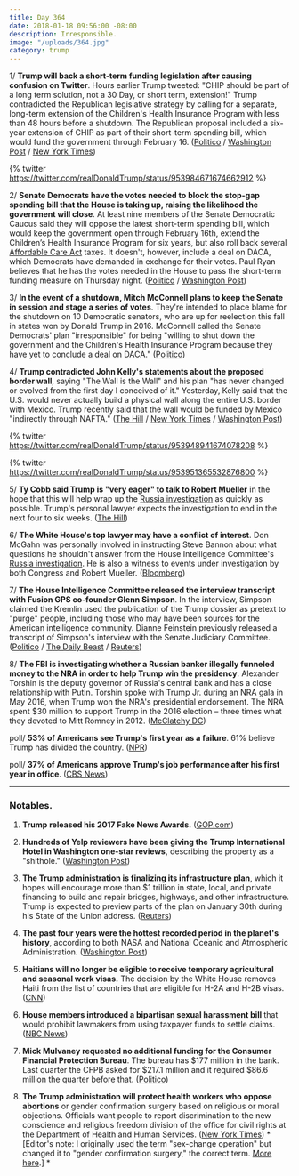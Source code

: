 ```yaml
---
title: Day 364
date: 2018-01-18 09:56:00 -08:00
description: Irresponsible.
image: "/uploads/364.jpg"
category: trump
---
```


1/ **Trump will back a short-term funding legislation after causing confusion on Twitter**. Hours earlier Trump tweeted: "CHIP should be part of a long term solution, not a 30 Day, or short term, extension!" Trump contradicted the Republican legislative strategy by calling for a separate, long-term extension of the Children's Health Insurance Program with less than 48 hours before a shutdown. The Republican proposal included a six-year extension of CHIP as part of their short-term spending bill, which would fund the government through February 16. ([Politico](https://www.politico.com/story/2018/01/18/government-shutdown-2018-trump-republicans-345532) / [Washington Post](https://www.washingtonpost.com/powerpost/trump-upends-gop-strategy-to-avoid-shutdown-with-call-to-settle-childhood-insurance-impasse/2018/01/18/be61af62-fc56-11e7-a46b-a3614530bd87_story.html) / [New York Times](https://www.nytimes.com/2018/01/18/us/politics/trump-upsets-republican-strategy-to-avoid-shutdown.html))

{% twitter https://twitter.com/realDonaldTrump/status/953984671674662912 %}

2/ **Senate Democrats have the votes needed to block the stop-gap spending bill that the House is taking up, raising the likelihood the government will close**. At least nine members of the Senate Democratic Caucus said they will oppose the latest short-term spending bill, which would keep the government open through February 16th, extend the Children’s Health Insurance Program for six years, but also roll back several <a href="{{ site.url }}{{ site.baseurl }}/trump-health-care/">Affordable Care Act</a> taxes. It doesn't, however, include a deal on DACA, which Democrats have demanded in exchange for their votes. Paul Ryan believes that he has the votes needed in the House to pass the short-term funding measure on Thursday night. ([Politico](https://www.politico.com/story/2018/01/18/government-shutdown-2018-trump-republicans-345532) / [Washington Post](https://www.washingtonpost.com/powerpost/trump-upends-gop-strategy-to-avoid-shutdown-with-call-to-settle-childhood-insurance-impasse/2018/01/18/be61af62-fc56-11e7-a46b-a3614530bd87_story.html))

3/ **In the event of a shutdown, Mitch McConnell plans to keep the Senate in session and stage a series of votes**. They're intended to place blame for the shutdown on 10 Democratic senators, who are up for reelection this fall in states won by Donald Trump in 2016. McConnell called the Senate Democrats' plan "irresponsible" for being "willing to shut down the government and the Children's Health Insurance Program because they have yet to conclude a deal on DACA." ([Politico](https://www.politico.com/story/2018/01/18/government-shutdown-2018-mitch-mcconnell-345662))

4/ **Trump contradicted John Kelly's statements about the proposed border wall**, saying "The Wall is the Wall" and his plan "has never changed or evolved from the first day I conceived of it." Yesterday, Kelly said that the U.S. would never actually build a physical wall along the entire U.S. border with Mexico. Trump recently said that the wall would be funded by Mexico "indirectly through NAFTA." ([The Hill](http://thehill.com/homenews/administration/369484-trump-the-wall-has-never-changed-or-evolved) / [New York Times](https://www.nytimes.com/2018/01/18/us/politics/trump-kelly-border-wall.html) / [Washington Post](https://www.washingtonpost.com/powerpost/kelly-calls-some-of-trumps-campaign-pledges-on-immigration-and-wall-uninformed-meeting-attendees-say/2018/01/17/3e2524bc-fb86-11e7-a46b-a3614530bd87_story.html))

{% twitter https://twitter.com/realDonaldTrump/status/953948941674078208 %}

{% twitter https://twitter.com/realDonaldTrump/status/953951365532876800 %}

5/ **Ty Cobb said Trump  is "very eager" to talk to Robert Mueller** in the hope that this will help wrap up the <a href="{{ site.baseurl }}/trump-russia-investigation/">Russia investigation</a> as quickly as possible. Trump's personal lawyer expects the investigation to end in the next four to six weeks. ([The Hill](http://thehill.com/homenews/administration/369485-lawyer-trump-very-eager-to-talk-to-special-counsel))

6/ **The White House's top lawyer may have a conflict of interest**. Don McGahn was personally involved in instructing Steve Bannon about what questions he shouldn't answer from the House Intelligence Committee's <a href="{{ site.baseurl }}/trump-russia-investigation/">Russia investigation</a>. He is also a witness to events under investigation by both Congress and Robert Mueller. ([Bloomberg](https://www.bloomberg.com/news/articles/2018-01-18/bannon-battle-shows-potential-conflicts-for-white-house-s-mcgahn))

7/ **The House Intelligence Committee released the interview transcript with Fusion GPS co-founder Glenn Simpson**. In the interview, Simpson claimed the Kremlin used the publication of the Trump dossier as pretext to "purge" people, including those who may have been sources for the American intelligence community. Dianne Feinstein previously released a transcript of Simpson's interview with the Senate Judiciary Committee. ([Politico](https://www.politico.com/story/2018/01/18/house-panel-releases-transcript-of-interview-with-fusion-gps-co-founder-346342) / [The Daily Beast](https://www.thedailybeast.com/fusion-gps-kremlin-purge-followed-dossier-release) / [Reuters](https://www.reuters.com/article/us-usa-trump-russia-fusion/house-committee-votes-to-release-fusion-gps-testimony-in-russia-probe-idUSKBN1F727X))

8/ **The FBI is investigating whether a Russian banker illegally funneled money to the NRA in order to help Trump win the presidency**. Alexander Torshin is the deputy governor of Russia's central bank and has a close relationship with Putin. Torshin spoke with Trump Jr. during an NRA gala in May 2016, when Trump won the NRA's presidential endorsement. The NRA spent $30 million to support Trump in the 2016 election – three times what they devoted to Mitt Romney in 2012. ([McClatchy DC](http://www.mcclatchydc.com/news/nation-world/national/article195231139.html))

poll/ **53% of Americans see Trump's first year as a failure**. 61% believe Trump has divided the country. ([NPR](https://www.npr.org/2018/01/18/578639915/majority-of-americans-see-trumps-first-year-as-a-failure))

poll/ **37% of Americans approve Trump's job performance after his first year in office**. ([CBS News](https://www.cbsnews.com/news/trump-at-one-year-low-job-approval-but-economy-is-good-cbs-news-poll/))

---

### Notables.

1. **Trump released his 2017 Fake News Awards.** ([GOP.com](https://gop.com/the-highly-anticipated-2017-fake-news-awards/))

2. **Hundreds of Yelp reviewers have been giving the Trump International Hotel in Washington one-star reviews,** describing the property as a "shithole." ([Washington Post](https://www.washingtonpost.com/news/morning-mix/wp/2018/01/18/trump-hotel-reviews-now-flooded-with-a-certain-expletive-on-yelp/?utm_term=.5c787818f3df))

3. **The Trump administration is finalizing its infrastructure plan**, which it hopes will encourage more than $1 trillion in state, local, and private financing to build and repair bridges, highways, and other infrastructure. Trump is expected to preview parts of the plan on January 30th during his State of the Union address. ([Reuters](https://www.reuters.com/article/us-usa-trump-infrastructure/trump-administrations-infrastructure-plan-taking-shape-idUSKBN1F71BC))

4. **The past four years were the hottest recorded period in the planet's history**, according to both NASA and National Oceanic and Atmospheric Administration. ([Washington Post](https://www.washingtonpost.com/news/energy-environment/wp/2018/01/18/2017-was-among-the-planets-hottest-years-on-record-government-scientists-report/))

5. **Haitians will no longer be eligible to receive temporary agricultural and seasonal work visas.** The decision by the White House removes Haiti from the list of countries that are eligible for H-2A and H-2B visas. ([CNN](http://www.cnn.com/2018/01/17/politics/haiti-temporary-visas/index.html))

6. **House members introduced a bipartisan sexual harassment bill** that would prohibit lawmakers from using taxpayer funds to settle claims. ([NBC News](https://www.nbcnews.com/politics/congress/house-unveils-landmark-sexual-harassment-overhaul-bill-n838436))

7. **Mick Mulvaney requested no additional funding for the Consumer Financial Protection Bureau**. The bureau has $177 million in the bank. Last quarter the CFPB asked for $217.1 million and it required $86.6 million the quarter before that. ([Politico](https://www.politico.com/story/2018/01/18/mulvaney-funding-consumer-bureau-cordray-345495))

8. **The Trump administration will protect health workers who oppose abortions** or gender confirmation surgery based on religious or moral objections. Officials want people to report discrimination to the new conscience and religious freedom division of the office for civil rights at the Department of Health and Human Services. ([New York Times](https://www.nytimes.com/2018/01/18/us/health-care-office-abortion-contraception.html)) *\[Editor's note: I originally used the term "sex-change operation" but changed it to "gender confirmation surgery," the correct term. [More here](https://talk.whatthefuckjusthappenedtoday.com/t/sex-change-operations-vs-gender-confirmation-surgery/1824/1).\] *